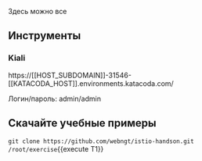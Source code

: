 Здесь можно все

## Инструменты

### Kiali

https://[[HOST_SUBDOMAIN]]-31546-[[KATACODA_HOST]].environments.katacoda.com/

Логин/пароль: admin/admin

## Скачайте учебные примеры

`git clone https://github.com/webngt/istio-handson.git /root/exercise`{{execute T1}}
